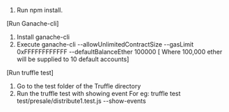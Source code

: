 1) Run npm install.

[Run Ganache-cli]

1) Install ganache-cli
2) Execute ganache-cli --allowUnlimitedContractSize  --gasLimit 0xFFFFFFFFFFFF --defaultBalanceEther 100000 [ Where 100,000 ether will be supplied to 10 default accounts]

[Run truffle test]

1) Go to the test folder of the Truffle directory
2) Run the truffle test with showing event
   For eg: truffle test test/presale/distribute1.test.js --show-events